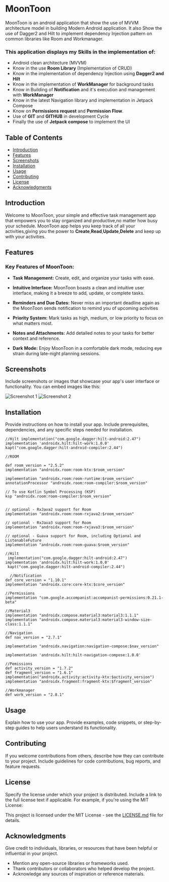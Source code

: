 # MoonToon

MoonToon is an android application that show the use of MVVM architecture model in building Modern Android application.
It also Show the use of Dagger2 and Hilt to implement dependency Injection pattern on common libraries like Room and Workmanager.

### This application displays my Skills in the implementation of:
- Android clean architecture (MVVM)
- Know in the use **Room Library** (Implementation of CRUD)
- Know in the implementation of dependency Injection using **Dagger2 and Hilt**
- Know in the implementation of **WorkManager** for background tasks
- Know in Building of **Notification** and it's execution and management with **WorkManager**
- Know in the latest Navigation library and implementation in Jetpack Compose
- Know on **Permissions request** and **Permission Flow**.
- Use of **GIT** and **GITHUB** in development Cycle
- Finally the use of **Jetpack compose** to implement the UI


## Table of Contents

- [Introduction](#introduction)
- [Features](#features)
- [Screenshots](#screenshots)
- [Installation](#installation)
- [Usage](#usage)
- [Contributing](#contributing)
- [License](#license)
- [Acknowledgments](#acknowledgments)

## Introduction
Welcome to MoonToon, your simple and effective task management app that empowers you to stay organized and productive,no matter how busy your schedule.
MoonToon app helps you keep track of all your activities,giving you the power to **Create**,**Read**,**Update**,**Delete** and keep up with your activities.

## Features

### Key Features of MoonToon:

- **Task Management:** Create, edit, and organize your tasks with ease.

- **Intuitive Interface:** MoonToon boasts a clean and intuitive user interface, making it a breeze to add, update, or complete tasks.

- **Reminders and Due Dates:** Never miss an important deadline again as the MoonToon sends notification to remind you of upcoming activities

- **Priority System:** Mark tasks as high, medium, or low priority to focus on what matters most.

- **Notes and Attachments:** Add detailed notes to your tasks for better context and reference.

- **Dark Mode:** Enjoy MoonToon in a comfortable dark mode, reducing eye strain during late-night planning sessions.


## Screenshots

Include screenshots or images that showcase your app's user interface or functionality. You can embed images like this:

![Screenshot 1](/path/to/screenshot1.png)
![Screenshot 2](/path/to/screenshot2.png)

## Installation

Provide instructions on how to install your app. Include prerequisites, dependencies, and any specific steps needed for installation.

`//Hilt
     implementation("com.google.dagger:hilt-android:2.47")
    implementation 'androidx.hilt:hilt-work:1.0.0'
     kapt("com.google.dagger:hilt-android-compiler:2.44") `


`//ROOM
 `

    def room_version = "2.5.2"
    implementation "androidx.room:room-ktx:$room_version"

    implementation "androidx.room:room-runtime:$room_version"
    annotationProcessor "androidx.room:room-compiler:$room_version"

    // To use Kotlin Symbol Processing (KSP)
    ksp "androidx.room:room-compiler:$room_version"


    // optional - RxJava2 support for Room
    implementation "androidx.room:room-rxjava2:$room_version"

    // optional - RxJava3 support for Room
    implementation "androidx.room:room-rxjava3:$room_version"

    // optional - Guava support for Room, including Optional and ListenableFuture
    implementation "androidx.room:room-guava:$room_version"

    //Hilt
     implementation("com.google.dagger:hilt-android:2.47")
    implementation 'androidx.hilt:hilt-work:1.0.0'
     kapt("com.google.dagger:hilt-android-compiler:2.44")

      //Notification
    def core_version = "1.10.1"
    implementation "androidx.core:core-ktx:$core_version"

    //Permissions
    implementation "com.google.accompanist:accompanist-permissions:0.21.1-beta"

    //Material3
    implementation "androidx.compose.material3:material3:1.1.1"
    implementation "androidx.compose.material3:material3-window-size-class:1.1.1"

    //Navigation
    def nav_version = "2.7.1"

    implementation "androidx.navigation:navigation-compose:$nav_version"

    implementation 'androidx.hilt:hilt-navigation-compose:1.0.0'

    //Pemissions
    def activity_version = "1.7.2"
    def fragment_version = "1.6.1"
    implementation("androidx.activity:activity-ktx:$activity_version")
    implementation "androidx.fragment:fragment-ktx:$fragment_version"
    
    //Workmanager
    def work_version = "2.8.1"

    
## Usage

Explain how to use your app. Provide examples, code snippets, or step-by-step guides to help users understand its functionality.

## Contributing

If you welcome contributions from others, describe how they can contribute to your project. Include guidelines for code contributions, bug reports, and feature requests.

## License

Specify the license under which your project is distributed. Include a link to the full license text if applicable. For example, if you're using the MIT License:

This project is licensed under the MIT License - see the [LICENSE.md](LICENSE.md) file for details.

## Acknowledgments

Give credit to individuals, libraries, or resources that have been helpful or influential in your project.

- Mention any open-source libraries or frameworks used.
- Thank contributors or collaborators who helped develop the project.
- Acknowledge any sources of inspiration or reference materials.

